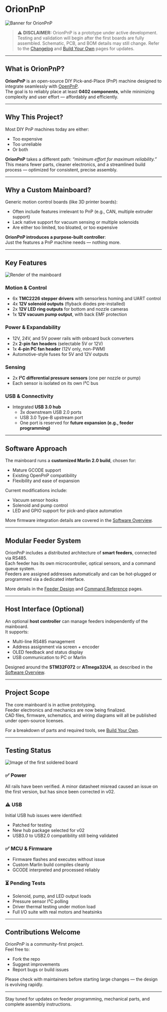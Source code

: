# OrionPnP

![Banner for OrionPnP](/assets/banner01.png)

> ⚠️ **DISCLAIMER:** OrionPnP is a prototype under active development. Testing and validation will begin after the first boards are fully assembled. Schematic, PCB, and BOM details may still change. Refer to the [Changelog](./Changelog) and [Build Your Own](./Build-Your-Own) pages for updates.

---

## What is OrionPnP?

**OrionPnP** is an open-source DIY Pick-and-Place (PnP) machine designed to integrate seamlessly with [OpenPnP](http://openpnp.org).  
The goal is to reliably place at least **0402 components**, while minimizing complexity and user effort — affordably and efficiently.

---

## Why This Project?

Most DIY PnP machines today are either:
- Too expensive
- Too unreliable
- Or both

**OrionPnP** takes a different path: _“minimum effort for maximum reliability.”_  
This means fewer parts, cleaner electronics, and a streamlined build process — optimized for consistent, precise assembly.

---

## Why a Custom Mainboard?

Generic motion control boards (like 3D printer boards):
- Often include features irrelevant to PnP (e.g., CAN, multiple extruder support)
- Lack native support for vacuum sensing or multiple solenoids
- Are either too limited, too bloated, or too expensive

**OrionPnP introduces a purpose-built controller**:  
Just the features a PnP machine needs — nothing more.

---

## Key Features

![Render of the mainboard](/assets/RenderBoardV2a.png)

### Motion & Control
- 6x **TMC2226 stepper drivers** with sensorless homing and UART control
- 4x **12V solenoid outputs** (flyback diodes pre-installed)
- 2x **12V LED ring outputs** for bottom and nozzle cameras
- 1x **12V vacuum pump output**, with back EMF protection

### Power & Expandability
- 12V, 24V, and 5V power rails with onboard buck converters
- 2x **2-pin fan headers** (selectable 5V or 12V)
- 1x **4-pin PC fan header** (12V only, non-PWM)
- Automotive-style fuses for 5V and 12V outputs

### Sensing
- 2x **I²C differential pressure sensors** (one per nozzle or pump)
- Each sensor is isolated on its own I²C bus

### USB & Connectivity
- Integrated **USB 3.0 hub**
  - 3x downstream USB 2.0 ports
  - USB 3.0 Type-B upstream port
  - One port is reserved for **future expansion (e.g., feeder programming)**

---

## Software Approach

The mainboard runs a **customized Marlin 2.0 build**, chosen for:
- Mature GCODE support
- Existing OpenPnP compatibility
- Flexibility and ease of expansion

Current modifications include:
- Vacuum sensor hooks
- Solenoid and pump control
- LED and GPIO support for pick-and-place automation

More firmware integration details are covered in the [Software Overview](./Software-Overview).

---

## Modular Feeder System

OrionPnP includes a distributed architecture of **smart feeders**, connected via RS485.  
Each feeder has its own microcontroller, optical sensors, and a command queue system.  
Feeders are assigned addresses automatically and can be hot-plugged or programmed via a dedicated interface.

More details in the [Feeder Design](./Feeder-Design) and [Command Reference](./OrionProtocol) pages.

---

## Host Interface (Optional)

An optional **host controller** can manage feeders independently of the mainboard.  
It supports:
- Multi-line RS485 management
- Address assignment via screen + encoder
- OLED feedback and status display
- USB communication to PC or Marlin

Designed around the **STM32F072** or **ATmega32U4**, as described in the [Software Overview](./Software-Overview).

---

## Project Scope

The core mainboard is in active prototyping.  
Feeder electronics and mechanics are now being finalized.  
CAD files, firmware, schematics, and wiring diagrams will all be published under open-source licenses.

For a breakdown of parts and required tools, see [Build Your Own](./Build-Your-Own).

---

## Testing Status

![Image of the first soldered board](assets/RealBoardV1b.jpg)

### ✅ Power
All rails have been verified. A minor datasheet misread caused an issue on the first version, but has since been corrected in v02.

### ⚠️ USB
Initial USB hub issues were identified:
- Patched for testing
- New hub package selected for v02
- USB3.0 to USB2.0 compatibility still being validated

### ✅ MCU & Firmware
- Firmware flashes and executes without issue
- Custom Marlin build compiles cleanly
- GCODE interpreted and processed reliably

### ⏳ Pending Tests
- Solenoid, pump, and LED output loads
- Pressure sensor I²C polling
- Driver thermal testing under motion load
- Full I/O suite with real motors and heatsinks

---

## Contributions Welcome

OrionPnP is a community-first project.  
Feel free to:
- Fork the repo
- Suggest improvements
- Report bugs or build issues

Please check with maintainers before starting large changes — the design is evolving rapidly.

---

Stay tuned for updates on feeder programming, mechanical parts, and complete assembly instructions.
